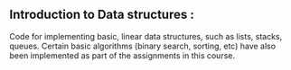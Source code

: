 ## Introduction to Data structures :

Code for implementing basic, linear data structures, such as lists, stacks, queues.
Certain basic algorithms (binary search, sorting, etc) have also been implemented as part of the assignments in this course.
